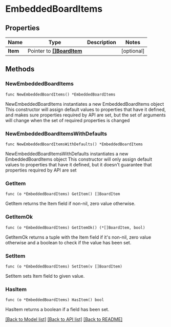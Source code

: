 # EmbeddedBoardItems

## Properties

Name | Type | Description | Notes
------------ | ------------- | ------------- | -------------
**Item** | Pointer to [**[]BoardItem**](BoardItem.md) |  | [optional] 

## Methods

### NewEmbeddedBoardItems

`func NewEmbeddedBoardItems() *EmbeddedBoardItems`

NewEmbeddedBoardItems instantiates a new EmbeddedBoardItems object
This constructor will assign default values to properties that have it defined,
and makes sure properties required by API are set, but the set of arguments
will change when the set of required properties is changed

### NewEmbeddedBoardItemsWithDefaults

`func NewEmbeddedBoardItemsWithDefaults() *EmbeddedBoardItems`

NewEmbeddedBoardItemsWithDefaults instantiates a new EmbeddedBoardItems object
This constructor will only assign default values to properties that have it defined,
but it doesn't guarantee that properties required by API are set

### GetItem

`func (o *EmbeddedBoardItems) GetItem() []BoardItem`

GetItem returns the Item field if non-nil, zero value otherwise.

### GetItemOk

`func (o *EmbeddedBoardItems) GetItemOk() (*[]BoardItem, bool)`

GetItemOk returns a tuple with the Item field if it's non-nil, zero value otherwise
and a boolean to check if the value has been set.

### SetItem

`func (o *EmbeddedBoardItems) SetItem(v []BoardItem)`

SetItem sets Item field to given value.

### HasItem

`func (o *EmbeddedBoardItems) HasItem() bool`

HasItem returns a boolean if a field has been set.


[[Back to Model list]](../README.md#documentation-for-models) [[Back to API list]](../README.md#documentation-for-api-endpoints) [[Back to README]](../README.md)


